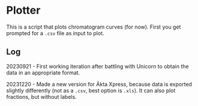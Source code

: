 # Plotter

This is a script that plots chromatogram curves (for now). First you get prompted for a `.csv` file as input to plot.

## Log

20230921 - First working iteration after battling with Unicorn to obtain the data in an appropriate format.

20231220 - Made a new version for Äkta Xpress, because data is exported slightly differently (not as a `.csv`, best option is `.xls`). It can also plot fractions, but without labels.